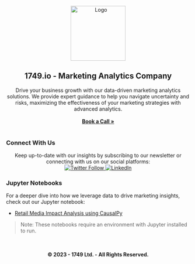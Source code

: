<p align="center">
  <a href="https://1749.io">
    <img src="https://img1.wsimg.com/isteam/ip/c04c52b0-d600-4637-8c50-4b7c3894ee46/1749-logo.jpg/:/cr=t:0%25,l:0%25,w:100%25,h:100%25/rs=w:1280" alt="Logo" width="150" height="150">
  </a>
  <h2 align="center">1749.io - Marketing Analytics Company</h2>
</p>

<p align="center">
    Drive your business growth with our data-driven marketing analytics solutions. We provide expert guidance to help you navigate uncertainty and risks, maximizing the effectiveness of your marketing strategies with advanced analytics.
    <br />
    <br />
    <a href="https://calendly.com/niall-oulton-8-a"><strong>Book a Call »</strong></a>
    <br />
    <br />
</p>

### Connect With Us 

<p align="center">
    Keep up-to-date with our insights by subscribing to our newsletter or connecting with us on our social platforms:
    <br/>
    <a href="https://twitter.com/SVNTN_FORTYNINE">
      <img alt="Twitter Follow" src="https://img.shields.io/twitter/follow/SVNTN_FORTYNINE?style=social">
    </a>
    <a href="https://www.linkedin.com/company/svntn-fortynine/">
      <img alt="LinkedIn" src="https://img.shields.io/badge/LinkedIn-blue?style=flat&logo=linkedin&labelColor=blue">
    </a>
</p>

### Jupyter Notebooks

For a deeper dive into how we leverage data to drive marketing insights, check out our Jupyter notebook:

- [Retail Media Impact Analysis using CausalPy](https://github.com/nialloulton/1749/blob/main/CausalPy/CausalPy%20Synthetic%20Control.ipynb)

> Note: These notebooks require an environment with Jupyter installed to run.

<p align="center">
    <br/>
    <br/>
    <strong>© 2023 - 1749 Ltd. - All Rights Reserved.</strong>
</p>
